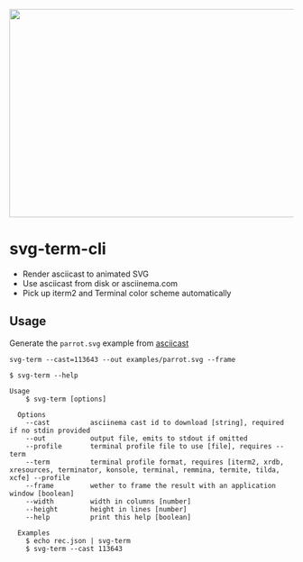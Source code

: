 <p align="center">
  <img width="600" height="370" src="https://cdn.rawgit.com/marionebl/svg-term-cli/1bb61eca/examples/parrot.svg">
</p>

# svg-term-cli

* Render asciicast to animated SVG
* Use asciicast from disk or asciinema.com
* Pick up iterm2 and Terminal color scheme automatically

## Usage

Generate the `parrot.svg` example from [asciicast](https://asciinema.org/a/113643)

```
svg-term --cast=113643 --out examples/parrot.svg --frame
```

```
$ svg-term --help

Usage
    $ svg-term [options]

  Options
    --cast          asciinema cast id to download [string], required if no stdin provided
    --out           output file, emits to stdout if omitted
    --profile       terminal profile file to use [file], requires --term
    --term          terminal profile format, requires [iterm2, xrdb, xresources, terminator, konsole, terminal, remmina, termite, tilda, xcfe] --profile
    --frame         wether to frame the result with an application window [boolean]
    --width         width in columns [number]
    --height        height in lines [number]
    --help          print this help [boolean]

  Examples
    $ echo rec.json | svg-term
    $ svg-term --cast 113643
```
